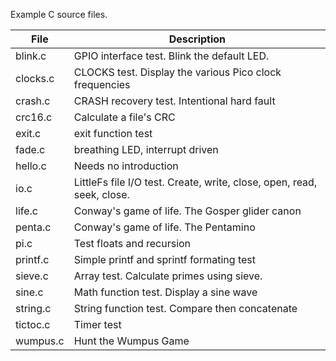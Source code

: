 Example C source files.

| File | Description |
| --- | ---
| blink.c | GPIO interface test. Blink the default LED. |
| clocks.c | CLOCKS test. Display the various Pico clock frequencies |
| crash.c | CRASH recovery test. Intentional hard fault |
| crc16.c | Calculate a file's CRC |
| exit.c | exit function test |
| fade.c | breathing LED, interrupt driven |
| hello.c | Needs no introduction |
| io.c | LittleFs file I/O test. Create, write, close, open, read, seek, close. |
| life.c | Conway's game of life. The Gosper glider canon |
| penta.c | Conway's game of life. The Pentamino |
| pi.c | Test floats and recursion |
| printf.c | Simple printf and sprintf formating test |
| sieve.c | Array test. Calculate primes using sieve. |
| sine.c | Math function test. Display a sine wave |
| string.c | String function test. Compare then concatenate |
| tictoc.c | Timer test |
| wumpus.c | Hunt the Wumpus Game |
